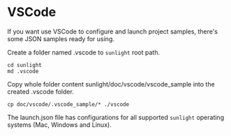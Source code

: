 # VSCode

If you want use VSCode to configure and launch project samples, there's some JSON samples ready for using.

Create a folder named .vscode to `sunlight` root path. 

```shell
cd sunlight
md .vscode
```

Copy whole folder content sunlight/doc/vscode/vscode_sample into the created .vscode folder.


```shell
cp doc/vscode/.vscode_sample/* ./vscode
```

The launch.json file has configurations for all supported `sunlight` operating systems (Mac, Windows and Linux). 
